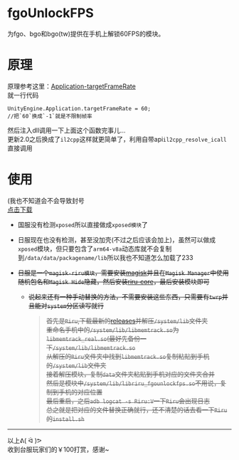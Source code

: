 # fgoUnlockFPS  
为fgo、bgo和bgo(tw)提供在手机上解锁60FPS的模块。
# 原理
原理参考这里：[Application-targetFrameRate](https://docs.unity3d.com/ScriptReference/Application-targetFrameRate.html)  
就一行代码
```Csharp
UnityEngine.Application.targetFrameRate = 60;
//把`60`换成`-1`就是不限制帧率
```
然后注入dll调用一下上面这个函数完事儿...  
更新2.0之后换成了`il2cpp`这样就更简单了，利用自带api`il2cpp_resolve_icall`直接调用

# 使用
(我也不知道会不会导致封号  
[点击下载](https://github.com/nishuoshenme/bgoUnlockFPS/releases)

- 国服没有检测`xposed`所以直接做成`xposed模块`了
- 日服现在也没有检测，甚至没加壳(不过之后应该会加上)，虽然可以做成`xposed`模块，但只要包含了`arm64-v8a`动态库就不会复制到`/data/data/packagename/lib`所以我也不知道怎么加载了233
- ~~日服是一个`magisk-riru模块`，需要安装[magisk](https://github.com/topjohnwu/Magisk/releases/)并且在`Magisk Manager`中使用随机包名和`Magisk Hide`隐藏，然后安装[riru-core](https://github.com/RikkaApps/Riru/releases)，最后安装模块即可~~

  - ~~说起来还有一种手动替换的方法，不需要安装这些东西，只需要有`twrp`并且能对`system`分区读写就行~~

    > ~~首先是`Riru`,下载最新的[releases](https://github.com/RikkaApps/Riru/releases)并解压`/system/lib`文件夹  
    > 重命名手机中的`/system/lib/libmemtrack.so`为`libmemtrack_real.so`(最好先备份一下`/system/lib/libmemtrack.so`  
    > 从解压的`Riru`文件夹中找到`libmemtrack.so`复制粘贴到手机的`/system/lib`文件夹  
    > 接着解压模块，复制`data`文件夹粘贴到手机对应的文件夹合并  
    > 然后是模块中`/system/lib/libriru_fgounlockfps.so`不用说，复制到手机的对应位置  
    > 最后重启，之后`adb logcat -s Riru:V`一下`Riru`会出现日志  
    > 总之就是把对应的文件替换正确就行，还不清楚的话去看一下`Riru`的`install.sh`~~
***
以上ᕕ( ᐛ )ᕗ  
收到台服玩家们的￥100打赏，感谢~
